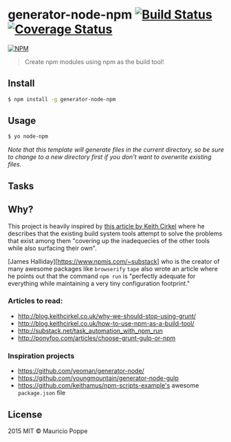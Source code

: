# generator-node-npm [![Build Status][travis-image]][travis-url]  [![Coverage Status][coveralls-image]][coveralls-url]

[![NPM][npm-image]][npm-url]

> Create npm modules using npm as the build tool!

## Install

```sh
$ npm install -g generator-node-npm
```

## Usage

```sh
$ yo node-npm
```

*Note that this template will generate files in the current directory, so be sure to change to a
new directory first if you don't want to overwrite existing files.*

## Tasks

### 

## Why?

This project is heavily inspired by [this article by Keith Cirkel][stop-using-grunt-gulp] where he describes that
the existing build system tools attempt to solve the problems that exist among them "covering up the inadequecies
of the other tools while also surfacing their own".

[James Halliday][https://www.npmjs.com/~substack] who is the creator of many awesome packages like `browserify`
`tape` also wrote an article where he points out that the command `npm run` is "perfectly adequate for everything
while maintaining a very tiny configuration footprint."

### Articles to read:

- http://blog.keithcirkel.co.uk/why-we-should-stop-using-grunt/
- http://blog.keithcirkel.co.uk/how-to-use-npm-as-a-build-tool/
- http://substack.net/task_automation_with_npm_run
- http://ponyfoo.com/articles/choose-grunt-gulp-or-npm

### Inspiration projects

- https://github.com/yeoman/generator-node/
- https://github.com/youngmountain/generator-node-gulp
- https://github.com/keithamus/npm-scripts-example's awesome `package.json` file

## License

2015 MIT © Mauricio Poppe

[npm-image]: https://nodei.co/npm/generator-node-npm.png?downloads=true
[npm-url]: https://npmjs.org/package/generator-node-npm
[travis-image]: https://travis-ci.org/maurizzzio/generator-node-npm.svg?branch=master
[travis-url]: https://travis-ci.org/maurizzzio/generator-node-npm
[coveralls-image]: https://coveralls.io/repos/maurizzzio/generator-node-npm/badge.svg
[coveralls-url]: https://coveralls.io/r/maurizzzio/generator-node-npm
[stop-using-grunt-gulp]: http://blog.keithcirkel.co.uk/why-we-should-stop-using-grunt/
